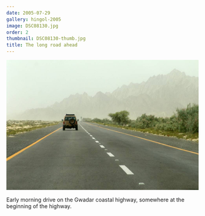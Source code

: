 ```yaml
---
date: 2005-07-29
gallery: hingol-2005
image: DSC08130.jpg
order: 2
thumbnail: DSC08130-thumb.jpg
title: The long road ahead
---
```


![The long road ahead](./DSC08130.jpg)

Early morning drive on the Gwadar coastal highway, somewhere at the beginning of the highway.